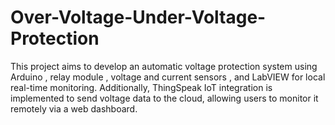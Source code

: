 # Over-Voltage-Under-Voltage-Protection
 This project aims to develop an  automatic voltage  protection system  using   Arduino  ,  relay module  ,  voltage and current sensors  ,  and  LabVIEW  for local   real-time monitoring. Additionally,  ThingSpeak IoT  integration  is implemented to   send  voltage data to the cloud, allowing users to  monitor it remotely via a web   dashboard.
